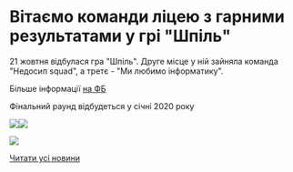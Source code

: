 # Вітаємо команди ліцею з гарними результатами у грі &quot;Шпіль&quot;

21 жовтня відбулася гра "Шпіль". Друге місце у ній зайняла команда "Недосип squad", а третє - "Ми любимо інформатику".

Більше інформації [на ФБ](https://facebook.com/story.php?story_fbid=2729002073777713&amp;id=1847782318566364)

Фінальний раунд відбудеться у січні 2020 року


![](/images/blog/вітаємо-команди-ліцею-з-гарними-результатами-у-грі/шпіль2019.jpg)![](/images/blog/вітаємо-команди-ліцею-з-гарними-результатами-у-грі/шпіль2019.jpg)



![](/images/blog/вітаємо-команди-ліцею-з-гарними-результатами-у-грі/шпіль1-2019.jpg)


[Читати усі новини](/news)


